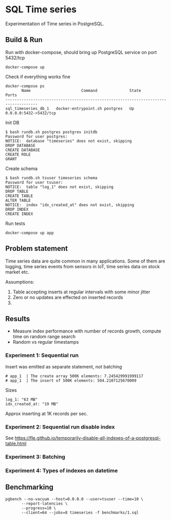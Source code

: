 # SQL Time series
Experimentation of Time series in PostgreSQL.

## Build & Run

<!-- Build

```
docker build -t sql_timeseries -f Dockerfile .
```

run container

```
xhost local:root
docker run --rm -it -v $PWD:/app sql_timeseries python /app/run.py
``` -->

Run with docker-compose, should bring up PostgreSQL service on port 5432/tcp

```
docker-compose up
```

Check if everything works fine 

```
docker-compose ps
       Name                      Command              State           Ports         
------------------------------------------------------------------------------------
sql_timeseries_db_1   docker-entrypoint.sh postgres   Up      0.0.0.0:5432->5432/tcp
```

Init DB

```
$ bash rundb.sh postgres postgres initdb
Password for user postgres:
NOTICE:  database "timeseries" does not exist, skipping
DROP DATABASE
CREATE DATABASE
CREATE ROLE
GRANT
```

Create schema 

```
$ bash rundb.sh tsuser timeseries schema
Password for user tsuser: 
NOTICE:  table "log_1" does not exist, skipping
DROP TABLE
CREATE TABLE
ALTER TABLE
NOTICE:  index "idx_created_at" does not exist, skipping
DROP INDEX
CREATE INDEX
```

Run tests

```
docker-compose up app
```

## Problem statement 

Time series data are quite common in many applications. Some of them are logging, time series events from sensors in IoT, time series data on stock market etc.

Assumptions:

1. Table accepting inserts at regular intervals with some minor jitter
2. Zero or no updates are effected on inserted records
3. 

## Results

- Measure index performance with number of records growth, compute time on random range search 
- Random vs regular timestamps 


### Experiment 1: Sequential run 
Insert was emitted as separate statement, not batching

```
# app_1  | The create array 500K elements: 7.245429991999117
# app_1  | The insert of 500K elements: 504.2107125670009
```

Sizes

```
log_1: "63 MB"
idx_created_at: "19 MB"
```

Approx inserting at 1K records per sec.

### Experiment 2: Sequential run disable index

See https://fle.github.io/temporarily-disable-all-indexes-of-a-postgresql-table.html


### Experiment 3: Batching

### Experiment 4: Types of indexes on datetime 

## Benchmarking

```
pgbench --no-vacuum --host=0.0.0.0 --user=tsuser --time=10 \
       --report-latencies \
       --progress=10 \
       --client=64 --jobs=8 timeseries -f benchmarks/1.sql 
```